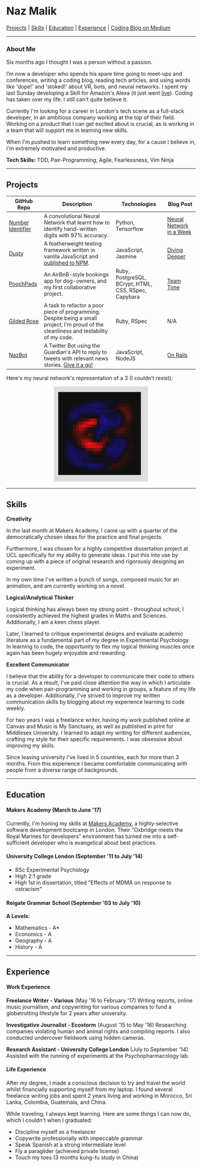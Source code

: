 # Naz Malik

[Projects](#projects) | [Skills](#skills) | [Education](#education) | [Experience](#experience) | [Coding Blog on Medium](http://www.medium.com/@nazwhale)
***

### About Me

Six months ago I thought I was a person without a passion.

I’m now a developer who spends his spare time going to meet-ups and conferences, writing a coding blog, reading tech articles, and using words like 'dope!' and 'stoked!' about VR, bots, and neural networks. I spent my last Sunday developing a Skill for Amazon's Alexa (it just went [live](https://github.com/alexa/skill-sample-nodejs-fact/blob/master/step-by-step/2-lambda-function.md)). Coding has taken over my life. I still can't quite believe it.

Currently I'm looking for a career in London's tech scene as a full-stack developer, in an ambitious company working at the top of their field. Working on a product that I can get excited about is crucial, as is working in a team that will support me in learning new skills.

When I'm pushed to learn something new every day, for a cause I believe in, I'm extremely motivated and productive.

**Tech Skills:** TDD, Pair-Programming, Agile, Fearlessness, Vim Ninja
***

## <a name="projects">Projects</a>

|     GitHub Repo  |  Description  | Technologies | Blog Post |
|--------------|---------------|--------------|------------|
|  [Number Identifier](https://github.com/nazwhale/playing-with-tensorflow)   |  A convolutional Neural Network that learnt how to identify hand-written digits with 97% accuracy.           | Python, Tensorflow          | [Neural Network in a Week](https://medium.com/@nazwhale/neural-network-in-a-week-3ef84175191b) |
|   [Dusty](https://github.com/nazwhale/dusty)     |  A featherweight testing framework written in vanilla JavaScript and [published to NPM](https://www.npmjs.com/package/dusty-testing). |       JavaScript, Jasmine         | [Diving Deeper](https://medium.com/@nazwhale/diving-deeper-a6e519c21ab) |
|   [PoochPads](https://github.com/kittysquee/poochpads)     |  An AirBnB-style bookings app for dog-owners, and my first collaborative project. |   Ruby, PostgreSQL, BCrypt, HTML, CSS, RSpec, Capybara         | [Team Time](https://medium.com/codewhale/team-time-6fa9a64d8282) |
|  [Gilded Rose](https://github.com/nazwhale/GildedRose-Refactoring-Kata)   |  A task to refactor a poor piece of programming. Despite being a small project, I'm proud of the cleanliness and testability of my code.       | Ruby, RSpec          | N/A |
|   [NazBot](https://github.com/nazwhale/nazbot)     |  A Twitter Bot using the Guardian's API to reply to tweets with relevant news stories. [Give it a go!](https://twitter.com/thenazbot/with_replies) |   JavaScript, NodeJS  | [On Rails](https://medium.com/codewhale/on-rails-9346ab7a56b9) |

Here's my neural network's representation of a 3 (I couldn't resist):
<div style="text-align:center"><img src ="three.png" /></div>

***
## <a name="skills">Skills</a>

**Creativity**

In the last month at Makers Academy, I came up with a quarter of the democratically chosen ideas for the practice and final projects.

Furthermore, I was chosen for a highly competitive dissertation project at UCL specifically for my ability to generate ideas. I put this into use by coming up with a piece of original research and rigorously designing an experiment.

In my own time I've written a bunch of songs, composed music for an animation, and am currently working on a novel.

**Logical/Analytical Thinker**

Logical thinking has always been my strong point - throughout school, I consistently achieved the highest grades in Maths and Sciences. Additionally, I am a keen chess player.

Later, I learned to critique experimental designs and evaluate academic literature as a fundamental part of my degree in Experimental Psychology. In learning to code, the opportunity to flex my logical thinking muscles once again has been hugely enjoyable and rewarding.

**Excellent Communicator**

I believe that the ability for a developer to communicate their code to others is crucial. As a result, I've paid close attention the way in which I articulate my code when pair-programming and working in groups, a feature of my life as a developer. Additionally, I've strived to improve my written communication skills by blogging about my experience learning to code weekly.

For two years I was a freelance writer, having my work published online at Canvas and Music is My Sanctuary, as well as published in print for Middlesex University. I learned to adapt my writing for different audiences, crafting my style for their specific requirements. I was obsessive about improving my skills.

Since leaving university I've lived in 5 countries, each for more than 3 months. From this experience I became comfortable communicating with people from a diverse range of backgrounds.

***

## <a name="education">Education</a>

#### Makers Academy (March to June '17)

Currently, I'm honing my skills at [Makers Academy](http://www.makersacademy.com/), a highly-selective software development bootcamp in London. Their “Oxbridge meets the Royal Marines for developers” environment has turned me into a self-sufficient developer who is evangelical about best practices.

#### University College London (September '11 to July '14)

- BSc Experimental Psychology
- High 2:1 grade
- High 1st in dissertation, titled "Effects of MDMA on response to ostracism"

#### Reigate Grammar School (September '03 to July '10)

**A Levels:**

- Mathematics - A*
- Economics - A
- Geography - A
- History - A

***

## <a name="experience">Experience</a>

#### Work Experience

**Freelance Writer - Various** (May '16 to February '17)
Writing reports, online music journalism, and copywriting for various companies to fund a globetrotting lifestyle for 2 years after university.

**Investigative Journalist - Ecostorm** (August '15 to May '16)
Researching companies violating human and animal rights and compiling reports. I also conducted undercover fieldwork using hidden cameras.

**Research Assistant - University College London** (July to September '14)
Assisted with the running of experiments at the Psychopharmacology lab.

#### Life Experience

After my degree, I made a conscious decision to try and travel the world whilst financially supporting myself from my laptop. I found several freelance writing jobs and spent 2 years living and working in Morocco, Sri Lanka, Colombia, Guatemala, and China.

While traveling, I always kept learning.
Here are some things I can now do, which I couldn't when I graduated:

- Discipline myself as a freelancer
- Copywrite professionally with impeccable grammar
- Speak Spanish at a strong intermediate level
- Fly a paraglider (achieved private license)
- Touch my toes (3 months kung-fu study in China)
